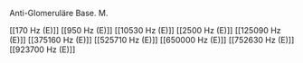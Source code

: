 Anti-Glomeruläre Base. M.

[[170 Hz (E)]]
[[950 Hz (E)]]
[[10530 Hz (E)]]
[[2500 Hz (E)]]
[[125090 Hz (E)]]
[[375160 Hz (E)]]
[[525710 Hz (E)]]
[[650000 Hz (E)]]
[[752630 Hz (E)]]
[[923700 Hz (E)]]